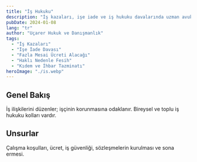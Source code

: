 ```yaml
---
title: "İş Hukuku"
description: "İş kazaları, işe iade ve iş hukuku davalarında uzman avukatlık hizmetleri."
pubDate: 2024-01-08
lang: "tr"
author: "Uçarer Hukuk ve Danışmanlık"
tags:
  - "İş Kazaları"
  - "İşe İade Davası"
  - "Fazla Mesai Ücreti Alacağı"
  - "Haklı Nedenle Fesih"
  - "Kıdem ve İhbar Tazminatı"
heroImage: "./is.webp"
---
```


## Genel Bakış
İş ilişkilerini düzenler; işçinin korunmasına odaklanır. Bireysel ve toplu iş hukuku kolları vardır.

## Unsurlar
Çalışma koşulları, ücret, iş güvenliği, sözleşmelerin kurulması ve sona ermesi.